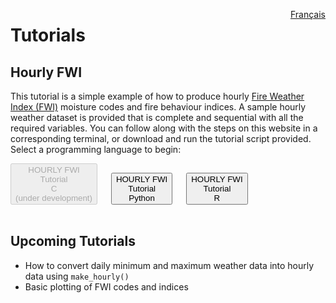 <a href="https://cffdrs.github.io/website_fr/tutoriels/" target="_self" style="float: right;"> Français </a>

# Tutorials

## Hourly FWI
This tutorial is a simple example of how to produce hourly [Fire Weather Index (FWI)](https://cwfis.cfs.nrcan.gc.ca/background/summary/fwi) moisture codes and fire behaviour indices. A sample hourly weather dataset is provided that is complete and sequential with all the required variables. You can follow along with the steps on this website in a corresponding terminal, or download and run the tutorial script provided. Select a programming language to begin:

<div class="text-center">
	<button disabled class="btn btn-dark"">HOURLY FWI <br> Tutorial <br> C <br> (under development)</button>
	&emsp;
    <button class="btn btn-dark" onclick="location.href='../tutorials/hourly_FWI_python'">HOURLY FWI <br> Tutorial <br> Python</button>
	&emsp;
	<button class="btn btn-dark" onclick="location.href='../tutorials/hourly_FWI_r'">HOURLY FWI <br> Tutorial <br> R</button>
</div>
<br>

## Upcoming Tutorials
- How to convert daily minimum and maximum weather data into hourly data using `make_hourly()`
- Basic plotting of FWI codes and indices
